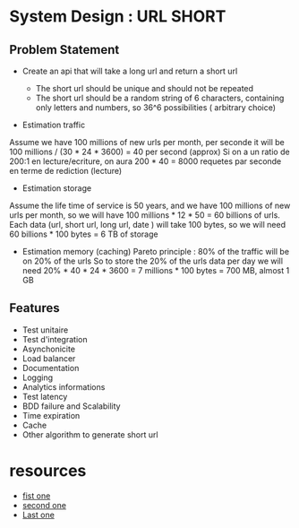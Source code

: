 # System Design : URL SHORT

## Problem Statement
- Create an api that will take a long url and return a short url
    - The short url should be unique and should not be repeated
    - The short url should be a random string of 6 characters, containing only letters and numbers, so 36^6 possibilities ( arbitrary choice)



- Estimation traffic

Assume we have 100 millions of new urls per month, per seconde it will be 100 millions / (30 * 24 * 3600) = 40 per second (approx)
Si on a un ratio de 200:1 en lecture/ecriture, on aura 200 * 40 = 8000 requetes par seconde en terme de rediction (lecture)

- Estimation storage

Assume the life time of service is 50 years, and we have 100 millions of new urls per month, so we will have 100 millions * 12 * 50 = 60 billions of urls.
Each data (url, short url, long url, date ) will take 100 bytes, so we will need 60 billions * 100 bytes = 6 TB of storage

- Estimation memory (caching)
Pareto principle : 80% of the traffic will be on 20% of the urls
So to store the 20% of the urls data per day we will need 20% * 40 * 24 * 3600 = 7 millions * 100 bytes = 700 MB, almost 1 GB


## Features
- Test unitaire
- Test d'integration
- Asynchonicite
- Load balancer
- Documentation
- Logging 
- Analytics informations
- Test latency
- BDD failure and Scalability
- Time expiration
- Cache 
- Other algorithm to generate short url


# resources
- [fist one](https://www.codekarle.com/system-design/TinyUrl-system-design.html?source=post_page-----106f30f23a82--------------------------------)
- [second one](https://medium.com/@sandeep4.verma/system-design-scalable-url-shortener-service-like-tinyurl-106f30f23a82)
- [Last one](https://www.hellointerview.com/learn/system-design/problem-breakdowns/bitly)